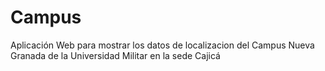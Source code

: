 # Campus

Aplicación Web para mostrar los datos de localizacion del Campus Nueva Granada de la Universidad Militar en la sede Cajicá
